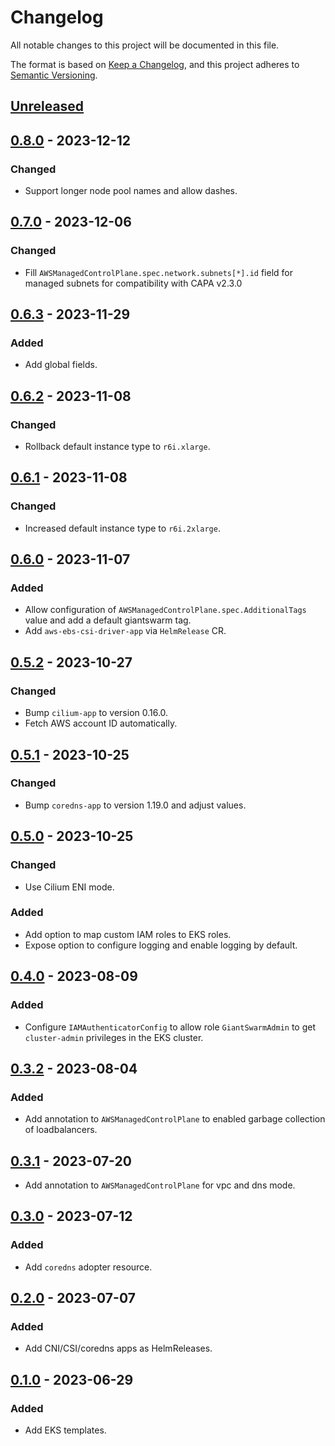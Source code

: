 # Changelog

All notable changes to this project will be documented in this file.

The format is based on [Keep a Changelog](https://keepachangelog.com/en/1.0.0/),
and this project adheres to [Semantic Versioning](https://semver.org/spec/v2.0.0.html).

## [Unreleased]

## [0.8.0] - 2023-12-12

### Changed

- Support longer node pool names and allow dashes.

## [0.7.0] - 2023-12-06

### Changed

- Fill `AWSManagedControlPlane.spec.network.subnets[*].id` field for managed subnets for compatibility with CAPA v2.3.0

## [0.6.3] - 2023-11-29

### Added

- Add global fields. 

## [0.6.2] - 2023-11-08

### Changed

- Rollback default instance type to `r6i.xlarge`.

## [0.6.1] - 2023-11-08

### Changed

- Increased default instance type to `r6i.2xlarge`.

## [0.6.0] - 2023-11-07

### Added

- Allow configuration of `AWSManagedControlPlane.spec.AdditionalTags` value and add a default giantswarm tag.
- Add `aws-ebs-csi-driver-app` via `HelmRelease` CR.

## [0.5.2] - 2023-10-27

### Changed

- Bump `cilium-app` to version 0.16.0.
- Fetch AWS account ID automatically.

## [0.5.1] - 2023-10-25

### Changed

- Bump `coredns-app` to version 1.19.0 and adjust values.

## [0.5.0] - 2023-10-25

### Changed

- Use Cilium ENI mode.

### Added

- Add option to map custom IAM roles to EKS roles.
- Expose option to configure logging and enable logging by default.

## [0.4.0] - 2023-08-09

### Added

- Configure `IAMAuthenticatorConfig` to allow role `GiantSwarmAdmin` to get `cluster-admin` privileges in the EKS cluster.

## [0.3.2] - 2023-08-04

### Added

- Add annotation to `AWSManagedControlPlane` to enabled garbage collection of  loadbalancers.

## [0.3.1] - 2023-07-20

- Add annotation to `AWSManagedControlPlane` for vpc and dns mode.

## [0.3.0] - 2023-07-12

### Added

- Add `coredns` adopter resource.

## [0.2.0] - 2023-07-07

### Added

- Add CNI/CSI/coredns apps as HelmReleases.

## [0.1.0] - 2023-06-29

### Added

- Add EKS templates.

[Unreleased]: https://github.com/giantswarm/cluster-eks/compare/v0.8.0...HEAD
[0.8.0]: https://github.com/giantswarm/cluster-eks/compare/v0.7.0...v0.8.0
[0.7.0]: https://github.com/giantswarm/cluster-eks/compare/v0.6.3...v0.7.0
[0.6.3]: https://github.com/giantswarm/cluster-eks/compare/v0.6.2...v0.6.3
[0.6.2]: https://github.com/giantswarm/cluster-eks/compare/v0.6.1...v0.6.2
[0.6.1]: https://github.com/giantswarm/cluster-eks/compare/v0.6.0...v0.6.1
[0.6.0]: https://github.com/giantswarm/cluster-eks/compare/v0.5.2...v0.6.0
[0.5.2]: https://github.com/giantswarm/cluster-eks/compare/v0.5.1...v0.5.2
[0.5.1]: https://github.com/giantswarm/cluster-eks/compare/v0.5.0...v0.5.1
[0.5.0]: https://github.com/giantswarm/cluster-eks/compare/v0.4.0...v0.5.0
[0.4.0]: https://github.com/giantswarm/cluster-eks/compare/v0.3.2...v0.4.0
[0.3.2]: https://github.com/giantswarm/cluster-eks/compare/v0.3.1...v0.3.2
[0.3.1]: https://github.com/giantswarm/cluster-eks/compare/v0.3.0...v0.3.1
[0.3.0]: https://github.com/giantswarm/cluster-eks/compare/v0.2.0...v0.3.0
[0.2.0]: https://github.com/giantswarm/cluster-eks/compare/v0.1.0...v0.2.0
[0.1.0]: https://github.com/giantswarm/cluster-eks/releases/tag/v0.1.0
